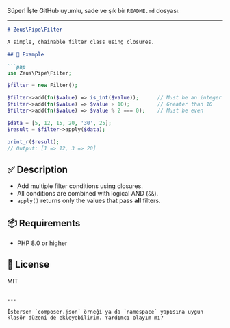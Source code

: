 Süper! İşte GitHub uyumlu, sade ve şık bir `README.md` dosyası:

---

```markdown
# Zeus\Pipe\Filter

A simple, chainable filter class using closures.

## 🚀 Example

```php
use Zeus\Pipe\Filter;

$filter = new Filter();

$filter->add(fn($value) => is_int($value));      // Must be an integer
$filter->add(fn($value) => $value > 10);         // Greater than 10
$filter->add(fn($value) => $value % 2 === 0);    // Must be even

$data = [5, 12, 15, 20, '30', 25];
$result = $filter->apply($data);

print_r($result);
// Output: [1 => 12, 3 => 20]
```

## ✅ Description

- Add multiple filter conditions using closures.
- All conditions are combined with logical AND (`&&`).
- `apply()` returns only the values that pass **all** filters.

## 📦 Requirements

- PHP 8.0 or higher

## 📝 License

MIT

```

---

İstersen `composer.json` örneği ya da `namespace` yapısına uygun klasör düzeni de ekleyebilirim. Yardımcı olayım mı?